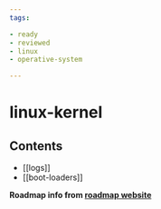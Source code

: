 ```yaml
---
tags:

- ready
- reviewed
- linux
- operative-system

---
```


# linux-kernel

## Contents

- [[logs]]
- [[boot-loaders]]

__Roadmap info from [roadmap website](https://roadmap.sh/linux/linux)__
